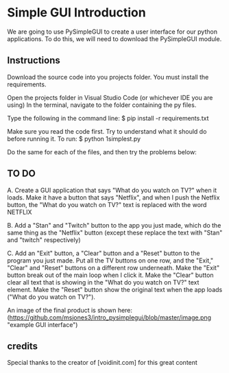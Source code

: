 # Simple GUI Introduction
We are going to use PySimpleGUI to create a user interface for our python applications. To do this, we will need to download the PySimpleGUI module. 

## Instructions
Download the source code into you projects folder.
You must install the requirements.

Open the projects folder in Visual Studio Code (or whichever IDE you are using)
In the terminal, navigate to the folder containing the py files. 

Type the following in the command line:
        $ pip install -r requirements.txt

Make sure you read the code first. Try to understand what it should do before running it. To run:
        $ python 1simplest.py

Do the same for each of the files, and then try the problems below:


## TO DO
A. Create a GUI application that says "What do you watch on TV?" when it loads. Make it have a button that says "Netflix", and when I push the Netflix button, the "What do you watch on TV?" text is replaced with the word NETFLIX

B. Add a "Stan" and "Twitch" button to the app you just made, which do the same thing as the "Netflix" button (except these replace the text with "Stan" and "twitch" respectively)

C. Add an "Exit" button, a "Clear" button and a "Reset" button to the program you just made. Put all the TV buttons on one row, and the "Exit," "Clear" and "Reset" buttons on a different row underneath. Make the "Exit" button break out of the main loop when I click it. Make the "Clear" button clear all text that is showing in the "What do you watch on TV?" text element. Make the "Reset" button show the original text when the app loads ("What do you watch on TV?").

An image of the final product is shown here:
(https://github.com/msjones3/intro_pysimplegui/blob/master/image.png "example GUI interface")

## credits
Special thanks to the creator of [voidinit.com] for this great content
